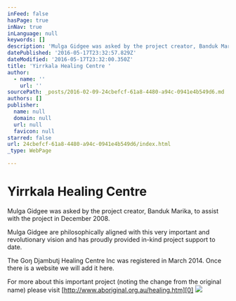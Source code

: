 ```yaml
---
inFeed: false
hasPage: true
inNav: true
inLanguage: null
keywords: []
description: 'Mulga Gidgee was asked by the project creator, Banduk Marika, to assist with the project in December 2008.'
datePublished: '2016-05-17T23:32:57.829Z'
dateModified: '2016-05-17T23:32:00.350Z'
title: 'Yirrkala Healing Centre '
author:
  - name: ''
    url: ''
sourcePath: _posts/2016-02-09-24cbefcf-61a8-4480-a94c-0941e4b549d6.md
authors: []
publisher:
  name: null
  domain: null
  url: null
  favicon: null
starred: false
url: 24cbefcf-61a8-4480-a94c-0941e4b549d6/index.html
_type: WebPage

---
```

# Yirrkala Healing Centre 

Mulga Gidgee was asked by the project creator, Banduk Marika, to assist with the project in December 2008\.

Mulga Gidgee are philosophically aligned with this very important and revolutionary vision and has proudly provided in-kind project support to date.

The Goŋ Djambutj Healing Centre Inc was registered in March 2014\. Once there is a website we will add it here.

For more about this important project (noting the change from the original name) please visit [http://www.aboriginal.org.au/healing.htm][0]
![](https://s3-us-west-2.amazonaws.com/the-grid-img/p/a70b9d83ec26a0978ba0686ee1c525652fb31c81.jpg)

[0]: http://www.aboriginal.org.au/healing.htm